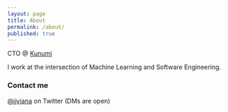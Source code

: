 ```yaml
---
layout: page
title: About
permalink: /about/
published: true
---
```


CTO @ [Kunumi](https://www.kunumi.ai)

I work at the intersection of Machine Learning and Software Engineering.

### Contact me

[@jjviana](https://www.twitter.com/jjviana) on Twitter (DMs are open)
